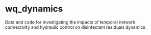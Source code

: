 # wq_dynamics
Data and code for investigating the impacts of temporal network connectivity and hydraulic control on disinfectant residuals dynamics.

